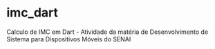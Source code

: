 # imc_dart
Calculo de IMC em Dart - Atividade da matéria de Desenvolvimento de Sistema para Dispositivos Móveis do SENAI
